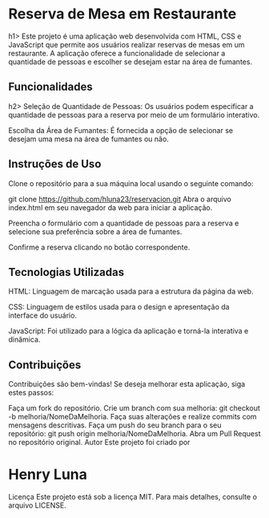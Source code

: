 <h1>Reserva de Mesa em Restaurante</h1>h1>
Este projeto é uma aplicação web desenvolvida com HTML, CSS e JavaScript que permite aos usuários realizar reservas de mesas em um restaurante. A aplicação oferece a funcionalidade de selecionar a quantidade de pessoas e escolher se desejam estar na área de fumantes.

<h2>Funcionalidades</h2>h2>
Seleção de Quantidade de Pessoas: Os usuários podem especificar a quantidade de pessoas para a reserva por meio de um formulário interativo.

Escolha da Área de Fumantes: É fornecida a opção de selecionar se desejam uma mesa na área de fumantes ou não.

<h2>Instruções de Uso</h2>
Clone o repositório para a sua máquina local usando o seguinte comando:

git clone https://github.com/hluna23/reservacion.git
Abra o arquivo index.html em seu navegador da web para iniciar a aplicação.

Preencha o formulário com a quantidade de pessoas para a reserva e selecione sua preferência sobre a área de fumantes.

Confirme a reserva clicando no botão correspondente.

<h2>Tecnologias Utilizadas</h2>
HTML: Linguagem de marcação usada para a estrutura da página da web.

CSS: Linguagem de estilos usada para o design e apresentação da interface do usuário.

JavaScript: Foi utilizado para a lógica da aplicação e torná-la interativa e dinâmica.

<h2>Contribuições</h2>
Contribuições são bem-vindas! Se deseja melhorar esta aplicação, siga estes passos:

Faça um fork do repositório.
Crie um branch com sua melhoria: git checkout -b melhoria/NomeDaMelhoria.
Faça suas alterações e realize commits com mensagens descritivas.
Faça um push do seu branch para o seu repositório: git push origin melhoria/NomeDaMelhoria.
Abra um Pull Request no repositório original.
Autor
Este projeto foi criado por <h1>Henry Luna</h1>

Licença
Este projeto está sob a licença MIT. Para mais detalhes, consulte o arquivo LICENSE.
